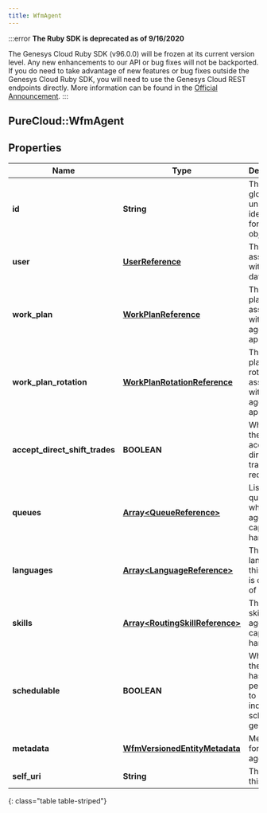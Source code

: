 ```yaml
---
title: WfmAgent
---
```


:::error
**The Ruby SDK is deprecated as of 9/16/2020**

The Genesys Cloud Ruby SDK (v96.0.0) will be frozen at its current version level. Any new enhancements to our API or bug fixes will not be backported. If you do need to take advantage of new features or bug fixes outside the Genesys Cloud Ruby SDK, you will need to use the Genesys Cloud REST endpoints directly. More information can be found in the [Official Announcement](https://developer.mypurecloud.com/forum/t/announcement-genesys-cloud-ruby-sdk-end-of-life/8850).
:::


## PureCloud::WfmAgent

## Properties

|Name | Type | Description | Notes|
|------------ | ------------- | ------------- | -------------|
| **id** | **String** | The globally unique identifier for the object. | [optional] |
| **user** | [**UserReference**](UserReference.html) | The user associated with this data | [optional] |
| **work_plan** | [**WorkPlanReference**](WorkPlanReference.html) | The work plan associated with this agent, if applicable | [optional] |
| **work_plan_rotation** | [**WorkPlanRotationReference**](WorkPlanRotationReference.html) | The work plan rotation associated with this agent, if applicable | [optional] |
| **accept_direct_shift_trades** | **BOOLEAN** | Whether the agent accepts direct shift trade requests | [optional] |
| **queues** | [**Array&lt;QueueReference&gt;**](QueueReference.html) | List of queues to which this agent is capable of handling | [optional] |
| **languages** | [**Array&lt;LanguageReference&gt;**](LanguageReference.html) | The list of languages this agent is capable of handling | [optional] |
| **skills** | [**Array&lt;RoutingSkillReference&gt;**](RoutingSkillReference.html) | The list of skills this agent is capable of handling | [optional] |
| **schedulable** | **BOOLEAN** | Whether the agent has the permission to be included in schedule generation | [optional] |
| **metadata** | [**WfmVersionedEntityMetadata**](WfmVersionedEntityMetadata.html) | Metadata for this agent | [optional] |
| **self_uri** | **String** | The URI for this object | [optional] |
{: class="table table-striped"}


